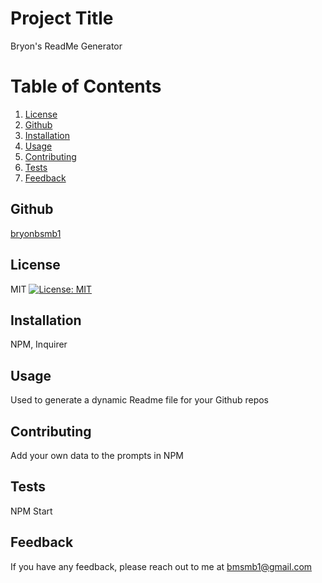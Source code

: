 
  # Project Title
  Bryon's ReadMe Generator
  # Table of Contents
  1. [License](#license)
  1. [Github](#github)
  1. [Installation](#installation)
  2. [Usage](#usage)
  3. [Contributing](#contributing)
  4. [Tests](#tests)
  5. [Feedback](#feedback)
  ## Github
  [bryonbsmb1](https://github.com/bryonbsmb1)
  ## License
  MIT [![License: MIT](https://img.shields.io/badge/License-MIT-yellow.svg)](https://opensource.org/licenses/MIT)
  ## Installation
  NPM, Inquirer    
  ## Usage
  Used to generate a dynamic Readme file for your Github repos
  ## Contributing
  Add your own data to the prompts in NPM
  ## Tests
  NPM Start
  ## Feedback
  If you have any feedback, please reach out to me at bmsmb1@gmail.com
  
